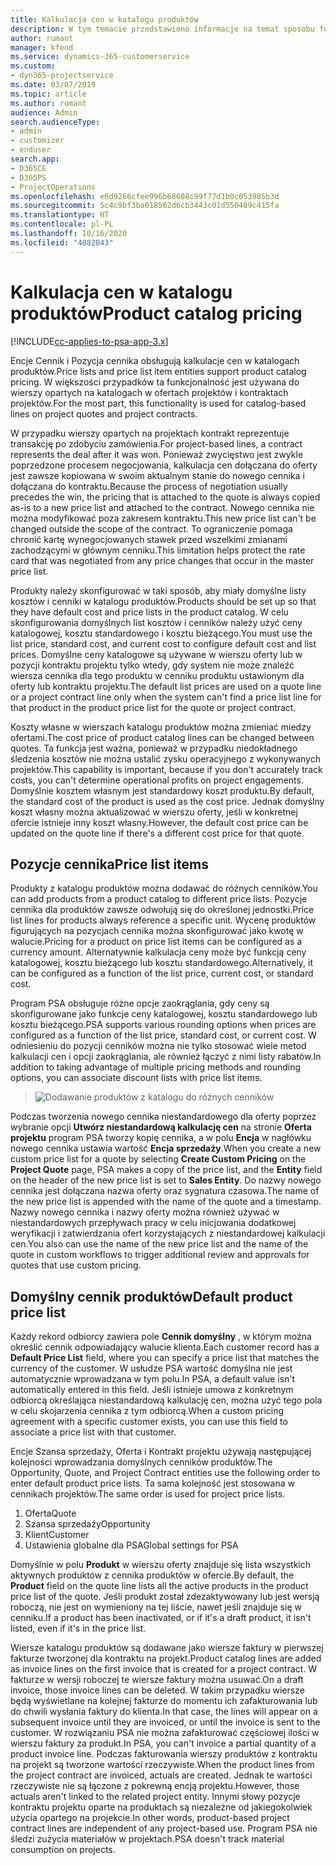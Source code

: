 ```yaml
---
title: Kalkulacja cen w katalogu produktów
description: W tym temacie przedstawiono informacje na temat sposobu funkcjonowania aparatu kalkulacji cen w katalogu produktów w programie Dynamics 365 Project Service Automation (PSA).
author: rumant
manager: kfend
ms.service: dynamics-365-customerservice
ms.custom:
- dyn365-projectservice
ms.date: 03/07/2019
ms.topic: article
ms.author: rumant
audience: Admin
search.audienceType:
- admin
- customizer
- enduser
search.app:
- D365CE
- D365PS
- ProjectOperations
ms.openlocfilehash: e6d9266cfee996b68608c99f77d1b0c053985b3d
ms.sourcegitcommit: 5c4c9bf3ba018562d6cb3443c01d550489c415fa
ms.translationtype: HT
ms.contentlocale: pl-PL
ms.lasthandoff: 10/16/2020
ms.locfileid: "4082043"
---
```

# <a name="product-catalog-pricing"></a><span data-ttu-id="09d34-103">Kalkulacja cen w katalogu produktów</span><span class="sxs-lookup"><span data-stu-id="09d34-103">Product catalog pricing</span></span> 

[!INCLUDE[cc-applies-to-psa-app-3.x](../includes/cc-applies-to-psa-app-3x.md)]


<span data-ttu-id="09d34-104">Encje Cennik i Pozycja cennika obsługują kalkulacje cen w katalogach produktów.</span><span class="sxs-lookup"><span data-stu-id="09d34-104">Price lists and price list item entities support product catalog pricing.</span></span> <span data-ttu-id="09d34-105">W większości przypadków ta funkcjonalność jest używana do wierszy opartych na katalogach w ofertach projektów i kontraktach projektów.</span><span class="sxs-lookup"><span data-stu-id="09d34-105">For the most part, this functionality is used for catalog-based lines on project quotes and project contracts.</span></span>

<span data-ttu-id="09d34-106">W przypadku wierszy opartych na projektach kontrakt reprezentuje transakcję po zdobyciu zamówienia.</span><span class="sxs-lookup"><span data-stu-id="09d34-106">For project-based lines, a contract represents the deal after it was won.</span></span> <span data-ttu-id="09d34-107">Ponieważ zwycięstwo jest zwykle poprzedzone procesem negocjowania, kalkulacja cen dołączana do oferty jest zawsze kopiowana w swoim aktualnym stanie do nowego cennika i dołączana do kontraktu.</span><span class="sxs-lookup"><span data-stu-id="09d34-107">Because the process of negotiation usually precedes the win, the pricing that is attached to the quote is always copied as-is to a new price list and attached to the contract.</span></span> <span data-ttu-id="09d34-108">Nowego cennika nie można modyfikować poza zakresem kontraktu.</span><span class="sxs-lookup"><span data-stu-id="09d34-108">This new price list can't be changed outside the scope of the contract.</span></span> <span data-ttu-id="09d34-109">To ograniczenie pomaga chronić kartę wynegocjowanych stawek przed wszelkimi zmianami zachodzącymi w głównym cenniku.</span><span class="sxs-lookup"><span data-stu-id="09d34-109">This limitation helps protect the rate card that was negotiated from any price changes that occur in the master price list.</span></span>

<span data-ttu-id="09d34-110">Produkty należy skonfigurować w taki sposób, aby miały domyślne listy kosztów i cenniki w katalogu produktów.</span><span class="sxs-lookup"><span data-stu-id="09d34-110">Products should be set up so that they have default cost and price lists in the product catalog.</span></span> <span data-ttu-id="09d34-111">W celu skonfigurowania domyślnych list kosztów i cenników należy użyć ceny katalogowej, kosztu standardowego i kosztu bieżącego.</span><span class="sxs-lookup"><span data-stu-id="09d34-111">You must use the list price, standard cost, and current cost to configure default cost and list prices.</span></span> <span data-ttu-id="09d34-112">Domyślne ceny katalogowe są używane w wierszu oferty lub w pozycji kontraktu projektu tylko wtedy, gdy system nie może znaleźć wiersza cennika dla tego produktu w cenniku produktu ustawionym dla oferty lub kontraktu projektu.</span><span class="sxs-lookup"><span data-stu-id="09d34-112">The default list prices are used on a quote line or a project contract line only when the system can't find a price list line for that product in the product price list for the quote or project contract.</span></span>

<span data-ttu-id="09d34-113">Koszty własne w wierszach katalogu produktów można zmieniać miedzy ofertami.</span><span class="sxs-lookup"><span data-stu-id="09d34-113">The cost price of product catalog lines can be changed between quotes.</span></span> <span data-ttu-id="09d34-114">Ta funkcja jest ważna, ponieważ w przypadku niedokładnego śledzenia kosztów nie można ustalić zysku operacyjnego z wykonywanych projektów.</span><span class="sxs-lookup"><span data-stu-id="09d34-114">This capability is important, because if you don't accurately track costs, you can't determine operational profits on project engagements.</span></span> <span data-ttu-id="09d34-115">Domyślnie kosztem własnym jest standardowy koszt produktu.</span><span class="sxs-lookup"><span data-stu-id="09d34-115">By default, the standard cost of the product is used as the cost price.</span></span> <span data-ttu-id="09d34-116">Jednak domyślny koszt własny można aktualizować w wierszu oferty, jeśli w konkretnej ofercie istnieje inny koszt własny.</span><span class="sxs-lookup"><span data-stu-id="09d34-116">However, the default cost price can be updated on the quote line if there's a different cost price for that quote.</span></span>

## <a name="price-list-items"></a><span data-ttu-id="09d34-117">Pozycje cennika</span><span class="sxs-lookup"><span data-stu-id="09d34-117">Price list items</span></span>

<span data-ttu-id="09d34-118">Produkty z katalogu produktów można dodawać do różnych cenników.</span><span class="sxs-lookup"><span data-stu-id="09d34-118">You can add products from a product catalog to different price lists.</span></span> <span data-ttu-id="09d34-119">Pozycje cennika dla produktów zawsze odwołują się do określonej jednostki.</span><span class="sxs-lookup"><span data-stu-id="09d34-119">Price list lines for products always reference a specific unit.</span></span> <span data-ttu-id="09d34-120">Wycenę produktów figurujących na pozycjach cennika można skonfigurować jako kwotę w walucie.</span><span class="sxs-lookup"><span data-stu-id="09d34-120">Pricing for a product on price list items can be configured as a currency amount.</span></span> <span data-ttu-id="09d34-121">Alternatywnie kalkulacja ceny może być funkcją ceny katalogowej, kosztu bieżącego lub kosztu standardowego.</span><span class="sxs-lookup"><span data-stu-id="09d34-121">Alternatively, it can be configured as a function of the list price, current cost, or standard cost.</span></span>

<span data-ttu-id="09d34-122">Program PSA obsługuje różne opcje zaokrąglania, gdy ceny są skonfigurowane jako funkcje ceny katalogowej, kosztu standardowego lub kosztu bieżącego.</span><span class="sxs-lookup"><span data-stu-id="09d34-122">PSA supports various rounding options when prices are configured as a function of the list price, standard cost, or current cost.</span></span> <span data-ttu-id="09d34-123">W odniesieniu do pozycji cenników można nie tylko stosować wiele metod kalkulacji cen i opcji zaokrąglania, ale również łączyć z nimi listy rabatów.</span><span class="sxs-lookup"><span data-stu-id="09d34-123">In addition to taking advantage of multiple pricing methods and rounding options, you can associate discount lists with price list items.</span></span> 

> ![Dodawanie produktów z katalogu do różnych cenników](media/basic-guide-16.png)

<span data-ttu-id="09d34-125">Podczas tworzenia nowego cennika niestandardowego dla oferty poprzez wybranie opcji **Utwórz niestandardową kalkulację cen** na stronie **Oferta projektu** program PSA tworzy kopię cennika, a w polu **Encja** w nagłówku nowego cennika ustawia wartość **Encja sprzedaży**.</span><span class="sxs-lookup"><span data-stu-id="09d34-125">When you create a new custom price list for a quote by selecting **Create Custom Pricing** on the **Project Quote** page, PSA makes a copy of the price list, and the **Entity** field on the header of the new price list is set to **Sales Entity**.</span></span> <span data-ttu-id="09d34-126">Do nazwy nowego cennika jest dołączana nazwa oferty oraz sygnatura czasowa.</span><span class="sxs-lookup"><span data-stu-id="09d34-126">The name of the new price list is appended with the name of the quote and a timestamp.</span></span> <span data-ttu-id="09d34-127">Nazwy nowego cennika i nazwy oferty można również używać w niestandardowych przepływach pracy w celu inicjowania dodatkowej weryfikacji i zatwierdzania ofert korzystających z niestandardowej kalkulacji cen.</span><span class="sxs-lookup"><span data-stu-id="09d34-127">You also can use the name of the new price list and the name of the quote in custom workflows to trigger additional review and approvals for quotes that use custom pricing.</span></span>

 
## <a name="default-product-price-list"></a><span data-ttu-id="09d34-128">Domyślny cennik produktów</span><span class="sxs-lookup"><span data-stu-id="09d34-128">Default product price list</span></span>
<span data-ttu-id="09d34-129">Każdy rekord odbiorcy zawiera pole **Cennik domyślny** , w którym można określić cennik odpowiadający walucie klienta.</span><span class="sxs-lookup"><span data-stu-id="09d34-129">Each customer record has a **Default Price List** field, where you can specify a price list that matches the currency of the customer.</span></span> <span data-ttu-id="09d34-130">W usłudze PSA wartość domyślna nie jest automatycznie wprowadzana w tym polu.</span><span class="sxs-lookup"><span data-stu-id="09d34-130">In PSA, a default value isn't automatically entered in this field.</span></span> <span data-ttu-id="09d34-131">Jeśli istnieje umowa z konkretnym odbiorcą określająca niestandardową kalkulację cen, można użyć tego pola w celu skojarzenia cennika z tym odbiorcą.</span><span class="sxs-lookup"><span data-stu-id="09d34-131">When a custom pricing agreement with a specific customer exists, you can use this field to associate a price list with that customer.</span></span>

<span data-ttu-id="09d34-132">Encje Szansa sprzedaży, Oferta i Kontrakt projektu używają następującej kolejności wprowadzania domyślnych cenników produktów.</span><span class="sxs-lookup"><span data-stu-id="09d34-132">The Opportunity, Quote, and Project Contract entities use the following order to enter default product price lists.</span></span> <span data-ttu-id="09d34-133">Ta sama kolejność jest stosowana w cennikach projektów.</span><span class="sxs-lookup"><span data-stu-id="09d34-133">The same order is used for project price lists.</span></span>

1.  <span data-ttu-id="09d34-134">Oferta</span><span class="sxs-lookup"><span data-stu-id="09d34-134">Quote</span></span>
2.  <span data-ttu-id="09d34-135">Szansa sprzedaży</span><span class="sxs-lookup"><span data-stu-id="09d34-135">Opportunity</span></span>
3.  <span data-ttu-id="09d34-136">Klient</span><span class="sxs-lookup"><span data-stu-id="09d34-136">Customer</span></span>
4.  <span data-ttu-id="09d34-137">Ustawienia globalne dla PSA</span><span class="sxs-lookup"><span data-stu-id="09d34-137">Global settings for PSA</span></span>

<span data-ttu-id="09d34-138">Domyślnie w polu **Produkt** w wierszu oferty znajduje się lista wszystkich aktywnych produktów z cennika produktów w ofercie.</span><span class="sxs-lookup"><span data-stu-id="09d34-138">By default, the **Product** field on the quote line lists all the active products in the product price list of the quote.</span></span> <span data-ttu-id="09d34-139">Jeśli produkt został zdezaktywowany lub jest wersją roboczą, nie jest on wymieniony na tej liście, nawet jeśli znajduje się w cenniku.</span><span class="sxs-lookup"><span data-stu-id="09d34-139">If a product has been inactivated, or if it's a draft product, it isn't listed, even if it's in the price list.</span></span> 

<span data-ttu-id="09d34-140">Wiersze katalogu produktów są dodawane jako wiersze faktury w pierwszej fakturze tworzonej dla kontraktu na projekt.</span><span class="sxs-lookup"><span data-stu-id="09d34-140">Product catalog lines are added as invoice lines on the first invoice that is created for a project contract.</span></span> <span data-ttu-id="09d34-141">W fakturze w wersji roboczej te wiersze faktury można usuwać.</span><span class="sxs-lookup"><span data-stu-id="09d34-141">On a draft invoice, those invoice lines can be deleted.</span></span> <span data-ttu-id="09d34-142">W takim przypadku wiersze będą wyświetlane na kolejnej fakturze do momentu ich zafakturowania lub do chwili wysłania faktury do klienta.</span><span class="sxs-lookup"><span data-stu-id="09d34-142">In that case, the lines will appear on a subsequent invoice until they are invoiced, or until the invoice is sent to the customer.</span></span> <span data-ttu-id="09d34-143">W rozwiązaniu PSA nie można zafakturować częściowej ilości w wierszu faktury za produkt.</span><span class="sxs-lookup"><span data-stu-id="09d34-143">In PSA, you can't invoice a partial quantity of a product invoice line.</span></span> <span data-ttu-id="09d34-144">Podczas fakturowania wierszy produktów z kontraktu na projekt są tworzone wartości rzeczywiste.</span><span class="sxs-lookup"><span data-stu-id="09d34-144">When the product lines from the project contract are invoiced, actuals are created.</span></span> <span data-ttu-id="09d34-145">Jednak te wartości rzeczywiste nie są łączone z pokrewną encją projektu.</span><span class="sxs-lookup"><span data-stu-id="09d34-145">However, those actuals aren't linked to the related project entity.</span></span> <span data-ttu-id="09d34-146">Innymi słowy pozycje kontraktu projektu oparte na produktach są niezależne od jakiegokolwiek użycia opartego na projekcie.</span><span class="sxs-lookup"><span data-stu-id="09d34-146">In other words, product-based project contract lines are independent of any project-based use.</span></span> <span data-ttu-id="09d34-147">Program PSA nie śledzi zużycia materiałów w projektach.</span><span class="sxs-lookup"><span data-stu-id="09d34-147">PSA doesn't track material consumption on projects.</span></span>
